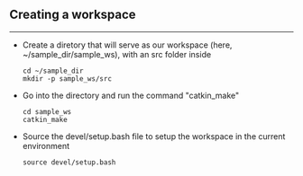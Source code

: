 ## Creating a workspace
---
- Create a diretory that will serve as our workspace (here, ~/sample_dir/sample_ws), with an src folder inside

  ```
  cd ~/sample_dir
  mkdir -p sample_ws/src
  ```
  
- Go into the directory and run the command "catkin_make"

  ```
  cd sample_ws
  catkin_make
  ```

- Source the devel/setup.bash file to setup the workspace in the current environment

  ```
  source devel/setup.bash
  ```
